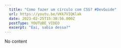 ```yaml
---
  title: "Como fazer um círculo com CSS? #DevGuide"
  url: https://youtu.be/VKk7VIQKlak
  date: 2023-02-25T15:38:56.000Z
  postType: YOUTUBE_VIDEO
  excerpt: "Eai, sabia dessa?"
---
```

  
  No content
  